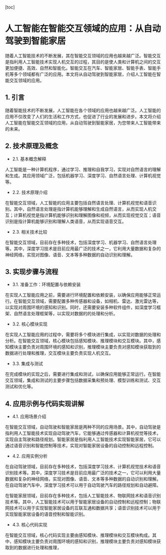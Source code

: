 
[toc]                    
                
                
<h1>人工智能在智能交互领域的应用：从自动驾驶到智能家居</h1>

随着人工智能技术的不断发展，其在智能交互领域的应用也越来越广泛。智能交互是指利用人工智能技术实现人机交互的过程，其目的是使人类和计算机之间的交互更加便捷、高效、自然和智能化。智能交互在汽车、智能家居、智能手表、智能手机等多个领域都有广泛的应用。本文将从自动驾驶到智能家居，介绍人工智能在智能交互领域的应用。

## 1. 引言

随着智能技术的不断发展，人工智能在各个领域的应用也越来越广泛。人工智能的应用不仅改变了人们的生活和工作方式，也促进了行业的发展和进步。本文将介绍人工智能在智能交互领域的应用，从自动驾驶到智能家居，为您带来人工智能带来的未来。

## 2. 技术原理及概念

- 2.1. 基本概念解释

人工智能是一种计算机程序，通过学习、推理和自我学习，实现对自然语言的理解和生成。其应用领域广泛，包括机器学习、深度学习、自然语言处理、计算机视觉等。

- 2.2. 技术原理介绍

在智能交互领域，人工智能的应用主要包括自然语言处理、计算机视觉和语音识别。其中，自然语言处理是指计算机能够理解和生成自然语言，从而实现人机交互；计算机视觉是指计算机能够识别和理解图像和视频，从而实现视觉交互；语音识别是指计算机能够识别和理解人类语音，从而实现语音交互。

- 2.3. 相关技术比较

在智能交互领域，目前存在多种技术，包括深度学习、机器学习、自然语言处理等。其中，深度学习技术是目前应用最广泛的技术之一，它利用大量数据和复杂的神经网络，实现对图像、语音、文本等多种数据的自动识别和理解。

## 3. 实现步骤与流程

- 3.1. 准备工作：环境配置与依赖安装

在实现人工智能应用之前，需要进行环境配置和依赖安装，以确保应用能够正常运行。在智能交互领域，需要配置多种传感器和设备，如相机、雷达、激光雷达等，以实现对周围环境的感知和识别。同时，还需要安装多种软件组件，如深度学习框架、自然语言处理框架等，以实现对数据的的处理和分析。

- 3.2. 核心模块实现

在实现人工智能应用的过程中，需要将多个模块进行集成，以实现对数据的处理和分析。在智能交互领域，核心模块包括感知模块、推理模块和交互模块。其中，感知模块主要负责对周围环境的感知和识别，推理模块主要负责对感知模块获取到的数据进行处理和推理，交互模块主要负责实现人机交互。

- 3.3. 集成与测试

在完成模块的实现之后，需要进行集成和测试，以确保应用能够正常运行。在智能交互领域，集成和测试的主要步骤包括数据采集和预处理、模型训练和测试、交互测试和优化等。

## 4. 应用示例与代码实现讲解

- 4.1. 应用场景介绍

在智能交互领域，自动驾驶和智能家居是两种不同的应用场景。其中，自动驾驶是指利用人工智能技术实现自动驾驶汽车，它能够通过传感器和计算机视觉等技术，实现自主驾驶和路径规划。智能家居是指利用人工智能技术实现智能家居，它可以通过语音识别和智能控制等技术，实现对智能家居设备的自动控制和远程控制。

- 4.2. 应用实例分析

在自动驾驶领域，目前存在多种技术，包括深度学习技术、计算机视觉技术和语音识别技术等。其中，深度学习技术是目前应用最广泛的技术之一，它可以利用大量数据和复杂的神经网络，实现对图像、语音、文本等多种数据的自动识别和理解。在自动驾驶汽车中，深度学习技术可以用于自动驾驶汽车的路径规划和自动避障。

在智能家居领域，目前存在多种技术，包括人工智能技术、物联网技术和语音识别技术等。其中，人工智能技术可以用于智能家居设备的自动控制和远程控制；物联网技术可以用于实现智能家居设备的互联互通和数据共享；语音识别技术可以用于实现智能家居设备的语音控制和智能识别。

- 4.3. 核心代码实现

在智能交互领域，核心代码实现主要由感知模块、推理模块和交互模块构成。其中，感知模块主要负责对周围环境的感知和识别，推理模块主要负责对感知模块获取到的数据进行处理和推理，

